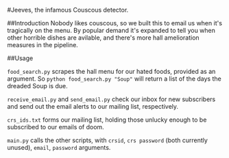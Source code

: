 #Jeeves, the infamous Couscous detector.

##Introduction
Nobody likes couscous, so we built this to email us when it's tragically on the menu. By popular demand it's expanded to tell you when other horrible dishes are avilable, and there's more hall amelioration measures in the pipeline.

##Usage

`food_search.py` scrapes the hall menu for our hated foods, provided as an argument. So `python food_search.py "Soup"` will return a list of the days the dreaded Soup is due.

`receive_email.py` and `send_email.py` check our inbox for new subscribers and send out the email alerts to our mailing list, respectively.

`crs_ids.txt` forms our mailing list, holding those unlucky enough to be subscribed to our emails of doom.

`main.py` calls the other scripts, with `crsid`, `crs password` (both currently unused), `email`, `password` arguments.